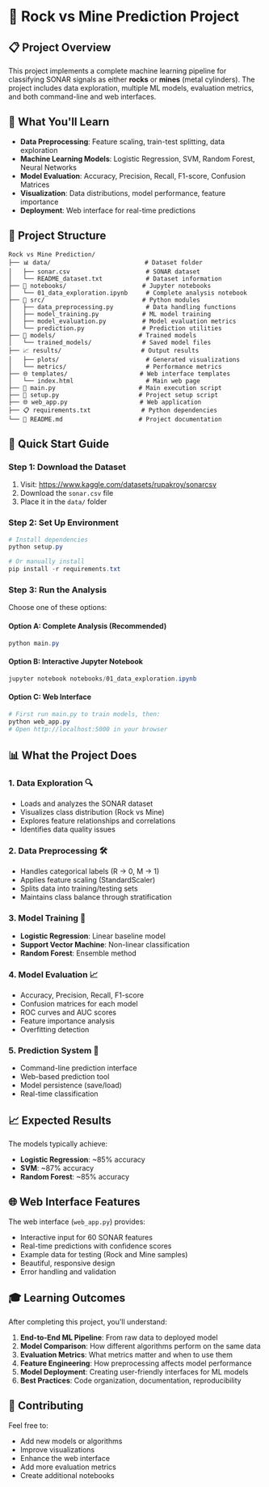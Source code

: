 # 🚀 Rock vs Mine Prediction Project

## 📋 Project Overview

This project implements a complete machine learning pipeline for classifying SONAR signals as either **rocks** or **mines** (metal cylinders). The project includes data exploration, multiple ML models, evaluation metrics, and both command-line and web interfaces.

## 🎯 What You'll Learn

- **Data Preprocessing**: Feature scaling, train-test splitting, data exploration
- **Machine Learning Models**: Logistic Regression, SVM, Random Forest, Neural Networks
- **Model Evaluation**: Accuracy, Precision, Recall, F1-score, Confusion Matrices
- **Visualization**: Data distributions, model performance, feature importance
- **Deployment**: Web interface for real-time predictions

## 📁 Project Structure

```
Rock vs Mine Prediction/
├── 📊 data/                          # Dataset folder
│   ├── sonar.csv                     # SONAR dataset
│   └── README_dataset.txt            # Dataset information
├── 📓 notebooks/                     # Jupyter notebooks
│   └── 01_data_exploration.ipynb     # Complete analysis notebook
├── 🐍 src/                           # Python modules
│   ├── data_preprocessing.py         # Data handling functions
│   ├── model_training.py            # ML model training
│   ├── model_evaluation.py          # Model evaluation metrics
│   └── prediction.py                # Prediction utilities
├── 🤖 models/                       # Trained models
│   └── trained_models/              # Saved model files
├── 📈 results/                      # Output results
│   ├── plots/                        # Generated visualizations
│   └── metrics/                      # Performance metrics
├── 🌐 templates/                    # Web interface templates
│   └── index.html                    # Main web page
├── 📄 main.py                       # Main execution script
├── 🔧 setup.py                      # Project setup script
├── 🌐 web_app.py                    # Web application
├── 📋 requirements.txt              # Python dependencies
└── 📖 README.md                     # Project documentation
```

## 🚀 Quick Start Guide

### Step 1: Download the Dataset
1. Visit: https://www.kaggle.com/datasets/rupakroy/sonarcsv
2. Download the `sonar.csv` file
3. Place it in the `data/` folder

### Step 2: Set Up Environment
```powershell
# Install dependencies
python setup.py

# Or manually install
pip install -r requirements.txt
```

### Step 3: Run the Analysis
Choose one of these options:

#### Option A: Complete Analysis (Recommended)
```powershell
python main.py
```

#### Option B: Interactive Jupyter Notebook
```powershell
jupyter notebook notebooks/01_data_exploration.ipynb
```

#### Option C: Web Interface
```powershell
# First run main.py to train models, then:
python web_app.py
# Open http://localhost:5000 in your browser
```

## 📊 What the Project Does

### 1. **Data Exploration** 🔍
- Loads and analyzes the SONAR dataset
- Visualizes class distribution (Rock vs Mine)
- Explores feature relationships and correlations
- Identifies data quality issues

### 2. **Data Preprocessing** 🛠️
- Handles categorical labels (R → 0, M → 1)
- Applies feature scaling (StandardScaler)
- Splits data into training/testing sets
- Maintains class balance through stratification

### 3. **Model Training** 🤖
- **Logistic Regression**: Linear baseline model
- **Support Vector Machine**: Non-linear classification
- **Random Forest**: Ensemble method

### 4. **Model Evaluation** 📈
- Accuracy, Precision, Recall, F1-score
- Confusion matrices for each model
- ROC curves and AUC scores
- Feature importance analysis
- Overfitting detection

### 5. **Prediction System** 🔮
- Command-line prediction interface
- Web-based prediction tool
- Model persistence (save/load)
- Real-time classification

## 📈 Expected Results

The models typically achieve:
- **Logistic Regression**: ~85% accuracy
- **SVM**: ~87% accuracy
- **Random Forest**: ~85% accuracy

## 🌐 Web Interface Features

The web interface (`web_app.py`) provides:
- Interactive input for 60 SONAR features
- Real-time predictions with confidence scores
- Example data for testing (Rock and Mine samples)
- Beautiful, responsive design
- Error handling and validation

## 🎓 Learning Outcomes

After completing this project, you'll understand:

1. **End-to-End ML Pipeline**: From raw data to deployed model
2. **Model Comparison**: How different algorithms perform on the same data
3. **Evaluation Metrics**: What metrics matter and when to use them
4. **Feature Engineering**: How preprocessing affects model performance
5. **Model Deployment**: Creating user-friendly interfaces for ML models
6. **Best Practices**: Code organization, documentation, reproducibility


## 🤝 Contributing

Feel free to:
- Add new models or algorithms
- Improve visualizations
- Enhance the web interface
- Add more evaluation metrics
- Create additional notebooks